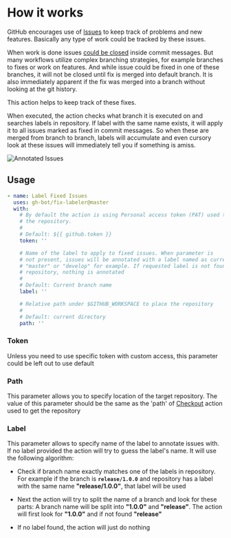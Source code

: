 # How it works

GitHub encourages use of [Issues](https://guides.github.com/features/issues) to keep track of problems and new features. Basically any type of work could be tracked by these issues.

When work is done issues [could be closed](https://help.github.com/en/enterprise/2.16/user/github/managing-your-work-on-github/closing-issues-using-keywords) inside commit messages. But many workflows utilize complex branching strategies, for example branches to fixes or work on features. And while issue could be fixed in one of these branches, it will not be closed until fix is merged into default branch. It is also immediately apparent if the fix was merged into a branch without looking at the git history.

This action helps to keep track of these fixes.

When executed, the action checks what branch it is executed on and searches labels in repository. If label with the same name exists, it will apply it to all issues marked as fixed in commit messages. So when these are merged from branch to branch, labels will accumulate and even cursory look at these issues will immediately tell you if something is amiss.

![Annotated Issues](https://raw.githubusercontent.com/gh-bot/fix-labeler/master/pics/screenshot.png "Annotated Issues")

## Usage

```yaml
- name: Label Fixed Issues
  uses: gh-bot/fix-labeler@master
  with:
    # By default the action is using Personal access token (PAT) used to fetch
    # the repository.
    #
    # Default: ${{ github.token }}
    token: ''

    # Name of the label to apply to fixed issues. When parameter is
    # not present, issues will be annotated with a label named as current branch,
    # "master" or "develop" for example. If requested label is not found in the
    # repository, nothing is annotated
    #
    # Default: Current branch name
    label: ''

    # Relative path under $GITHUB_WORKSPACE to place the repository
    #
    # Default: current directory
    path: ''
```

### Token

Unless you need to use specific token with custom access, this parameter could be left out to use default  

### Path

This parameter allows you to specify location of the target repository. The value of this parameter should be the same as the 'path' of [Checkout](https://github.com/marketplace/actions/checkout) action used to get the repository

### Label

This parameter allows to specify name of the label to annotate issues with. If no label provided the action will try to guess the label's name. It will use the following algorithm:

* Check if branch name exactly matches one of the labels in repository. For example if the branch is **`release/1.0.0`** and repository has a label with the same name **"release/1.0.0"**, that label will be used

* Next the action will try to split the name of a branch and look for these parts: A branch name will be split into **"1.0.0"** and **"release"**. The action will first look for  **"1.0.0"** and if not found **"release"**

* If no label found, the action will just do nothing